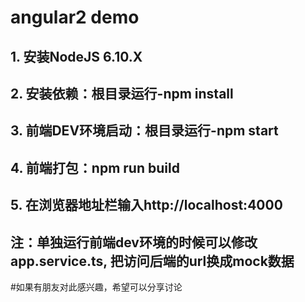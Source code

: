 
# angular2 demo
## 1. 安装NodeJS 6.10.X
## 2. 安装依赖：根目录运行-npm install
## 3. 前端DEV环境启动：根目录运行-npm start
## 4. 前端打包：npm run build
## 5. 在浏览器地址栏输入http://localhost:4000

## 注：单独运行前端dev环境的时候可以修改app.service.ts, 把访问后端的url换成mock数据
#如果有朋友对此感兴趣，希望可以分享讨论
